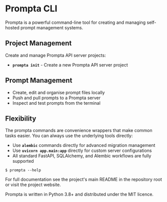 # Prompta CLI

Prompta is a powerful command-line tool for creating and managing self-hosted prompt management systems.

## Project Management

Create and manage Prompta API server projects:

- **`prompta init`** - Create a new Prompta API server project

## Prompt Management

- Create, edit and organise prompt files locally
- Push and pull prompts to a Prompta server
- Inspect and test prompts from the terminal

## Flexibility

The prompta commands are convenience wrappers that make common tasks easier. You can always use the underlying tools directly:

- Use **`alembic`** commands directly for advanced migration management
- Use **`uvicorn app.main:app`** directly for custom server configurations
- All standard FastAPI, SQLAlchemy, and Alembic workflows are fully supported

```shell
$ prompta --help
```

For full documentation see the project's main README in the repository root or visit the project website.

Prompta is written in Python 3.8+ and distributed under the MIT licence.
